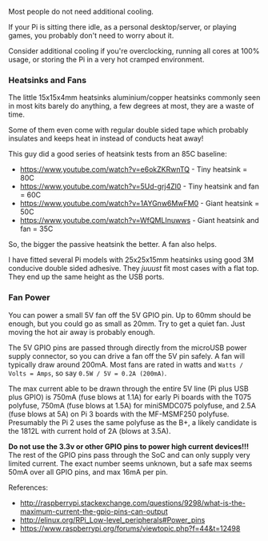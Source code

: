 Most people do not need additional cooling.

If your Pi is sitting there idle, as a personal desktop/server, or playing games, you probably don't need to worry about it.

Consider additional cooling if you're overclocking, running all cores at 100% usage, or storing the Pi in a very hot cramped environment.

### Heatsinks and Fans

The little 15x15x4mm heatsinks aluminium/copper heatsinks commonly seen in most kits barely do anything, a few degrees at most, they are a waste of time.

Some of them even come with regular double sided tape which probably insulates and keeps heat in instead of conducts heat away!

This guy did a good series of heatsink tests from an 85C baseline:

* <https://www.youtube.com/watch?v=e6okZKRwnTQ> - Tiny heatsink = 80C
* <https://www.youtube.com/watch?v=5Ud-grj4Zl0> - Tiny heatsink and fan = 60C
* <https://www.youtube.com/watch?v=1AYGnw6MwFM0> - Giant heatsink = 50C
* <https://www.youtube.com/watch?v=WfQMLInuwws> - Giant heatsink and fan = 35C

So, the bigger the passive heatsink the better. A fan also helps.

I have fitted several Pi models with 25x25x15mm heatsinks using good 3M conducive double sided adhesive. They *juuust* fit most cases with a flat top. They end up the same height as the USB ports.

### Fan Power

You can power a small 5V fan off the 5V GPIO pin. Up to 60mm should be enough, but you could go as small as 20mm. Try to get a quiet fan. Just moving the hot air away is probably enough.

The 5V GPIO pins are passed through directly from the microUSB power supply connector, so you can drive a fan off the 5V pin safely. A fan will typically draw around 200mA. Most fans are rated in watts and `Watts / Volts = Amps`, so say `0.5W / 5V = 0.2A (200mA)`.

The max current able to be drawn through the entire 5V line (Pi plus USB plus GPIO) is 750mA (fuse blows at 1.1A) for early Pi boards with the T075 polyfuse, 750mA (fuse blows at 1.5A) for miniSMDC075 polyfuse, and 2.5A (fuse blows at 5A) on Pi 3 boards with the MF-MSMF250 polyfuse. Presumably the Pi 2 uses the same polyfuse as the B+, a likely candidate is the 1812L with current hold of 2A (blows at 3.5A).

**Do not use the 3.3v or other GPIO pins to power high current devices!!!** The rest of the GPIO pins pass through the SoC and can only supply very limited current. The exact number seems unknown, but a safe max seems 50mA over all GPIO pins, and max 16mA per pin.

References:

* http://raspberrypi.stackexchange.com/questions/9298/what-is-the-maximum-current-the-gpio-pins-can-output
* http://elinux.org/RPi_Low-level_peripherals#Power_pins
* https://www.raspberrypi.org/forums/viewtopic.php?f=44&t=12498